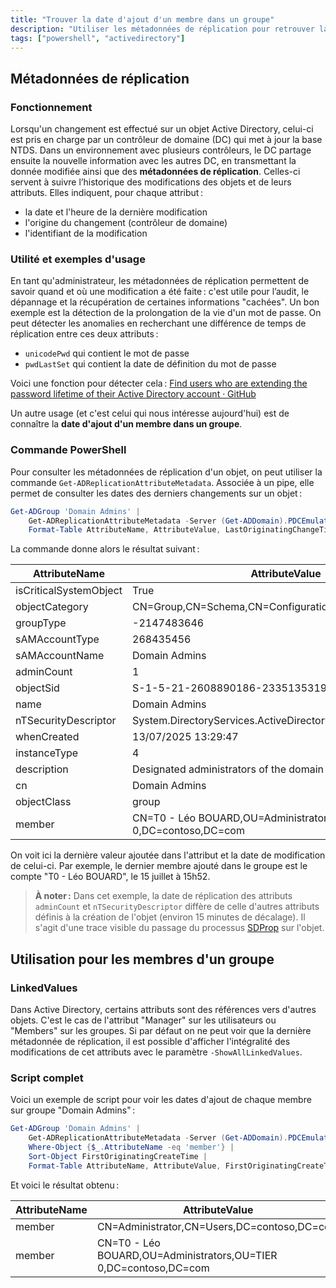 ```yaml
---
title: "Trouver la date d'ajout d'un membre dans un groupe"
description: "Utiliser les métadonnées de réplication pour retrouver la date d'ajout d'un membre dans un groupe"
tags: ["powershell", "activedirectory"]
---
```


## Métadonnées de réplication

### Fonctionnement

Lorsqu'un changement est effectué sur un objet Active Directory, celui-ci est pris en charge par un contrôleur de domaine (DC) qui met à jour la base NTDS. Dans un environnement avec plusieurs contrôleurs, le DC partage ensuite la nouvelle information avec les autres DC, en transmettant la donnée modifiée ainsi que des **métadonnées de réplication**. Celles-ci servent à suivre l’historique des modifications des objets et de leurs attributs. Elles indiquent, pour chaque attribut :

- la date et l'heure de la dernière modification
- l'origine du changement (contrôleur de domaine)
- l'identifiant de la modification

### Utilité et exemples d'usage

En tant qu'administrateur, les métadonnées de réplication permettent de savoir quand et où une modification a été faite : c'est utile pour l’audit, le dépannage et la récupération de certaines informations "cachées". Un bon exemple est la détection de la prolongation de la vie d'un mot de passe. On peut détecter les anomalies en recherchant une différence de temps de réplication entre ces deux attributs :

- `unicodePwd` qui contient le mot de passe
- `pwdLastSet` qui contient la date de définition du mot de passe

Voici une fonction pour détecter cela : [Find users who are extending the password lifetime of their Active Directory account · GitHub](https://gist.github.com/leobouard/f6066b14db8199a864ff00620c08909d)

Un autre usage (et c'est celui qui nous intéresse aujourd'hui) est de connaître la **date d'ajout d'un membre dans un groupe**.

### Commande PowerShell

Pour consulter les métadonnées de réplication d'un objet, on peut utiliser la commande `Get-ADReplicationAttributeMetadata`. Associée à un pipe, elle permet de consulter les dates des derniers changements sur un objet :

```powershell
Get-ADGroup 'Domain Admins' |
    Get-ADReplicationAttributeMetadata -Server (Get-ADDomain).PDCEmulator |
    Format-Table AttributeName, AttributeValue, LastOriginatingChangeTime
```

La commande donne alors le résultat suivant :

AttributeName | AttributeValue | LastOriginatingChangeTime
------------- | -------------- | -------------------------
isCriticalSystemObject | True | 13/07/2025 13:29:47
objectCategory | CN=Group,CN=Schema,CN=Configuration,DC=contoso,DC=com | 13/07/2025 13:29:47
groupType | -2147483646 | 13/07/2025 13:29:47
sAMAccountType | 268435456 | 13/07/2025 13:29:47
sAMAccountName | Domain Admins | 13/07/2025 13:29:47
adminCount | 1 | 13/07/2025 13:44:57
objectSid | S-1-5-21-2608890186-2335135319-240251004-512 | 13/07/2025 13:29:47
name | Domain Admins | 13/07/2025 13:29:47
nTSecurityDescriptor | System.DirectoryServices.ActiveDirectorySecurity | 13/07/2025 13:44:57
whenCreated | 13/07/2025 13:29:47 | 13/07/2025 13:29:47
instanceType | 4 | 13/07/2025 13:29:47
description | Designated administrators of the domain | 13/07/2025 13:29:47
cn | Domain Admins | 13/07/2025 13:29:47
objectClass | group | 13/07/2025 13:29:47
member | CN=T0 - Léo BOUARD,OU=Administrators,OU=TIER 0,DC=contoso,DC=com | 15/07/2025 15:52:11

On voit ici la dernière valeur ajoutée dans l'attribut et la date de modification de celui-ci. Par exemple, le dernier membre ajouté dans le groupe est le compte "T0 - Léo BOUARD", le 15 juillet à 15h52.

> **À noter :** Dans cet exemple, la date de réplication des attributs `adminCount` et `nTSecurityDescriptor` diffère de celle d'autres attributs définis à la création de l'objet (environ 15 minutes de décalage). Il s'agit d'une trace visible du passage du processus [SDProp](https://learn.microsoft.com/fr-fr/windows-server/identity/ad-ds/plan/security-best-practices/appendix-c--protected-accounts-and-groups-in-active-directory#sdprop) sur l'objet.

## Utilisation pour les membres d'un groupe

### LinkedValues

Dans Active Directory, certains attributs sont des références vers d'autres objets. C'est le cas de l'attribut "Manager" sur les utilisateurs ou "Members" sur les groupes. Si par défaut on ne peut voir que la dernière métadonnée de réplication, il est possible d'afficher l'intégralité des modifications de cet attributs avec le paramètre `-ShowAllLinkedValues`.

### Script complet

Voici un exemple de script pour voir les dates d'ajout de chaque membre sur groupe "Domain Admins" :

```powershell
Get-ADGroup 'Domain Admins' |
    Get-ADReplicationAttributeMetadata -Server (Get-ADDomain).PDCEmulator -ShowAllLinkedValues |
    Where-Object {$_.AttributeName -eq 'member'} |
    Sort-Object FirstOriginatingCreateTime |
    Format-Table AttributeName, AttributeValue, FirstOriginatingCreateTime -GroupBy Object
```

Et voici le résultat obtenu :

AttributeName | AttributeValue | FirstOriginatingCreateTime
------------- | -------------- | --------------------------
member | CN=Administrator,CN=Users,DC=contoso,DC=com | 13/07/2025 13:29:47
member | CN=T0 - Léo BOUARD,OU=Administrators,OU=TIER 0,DC=contoso,DC=com | 15/07/2025 15:52:11
